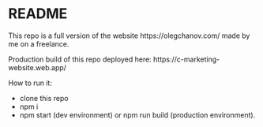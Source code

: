 <h1>README</h1>

<p>This repo is a full version of the website https://olegchanov.com/ made by me on a freelance.</p>
<p>Production build of this repo deployed here: https://c-marketing-website.web.app/</p>

<p>How to run it:</p>
<ul>
<li>clone this repo</li>
<li>npm i</li>
<li>npm start (dev environment) or npm run build (production environment).</li>
</ul>

